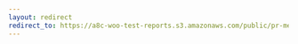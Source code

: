 ```yaml
---
layout: redirect
redirect_to: https://a8c-woo-test-reports.s3.amazonaws.com/public/pr-merge/39859/api/index.html
---
```

